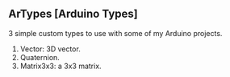 ## ArTypes [Arduino Types]

3 simple custom types to use with some of my Arduino projects.

1. Vector: 3D vector.
2. Quaternion.
3. Matrix3x3: a 3x3 matrix.
